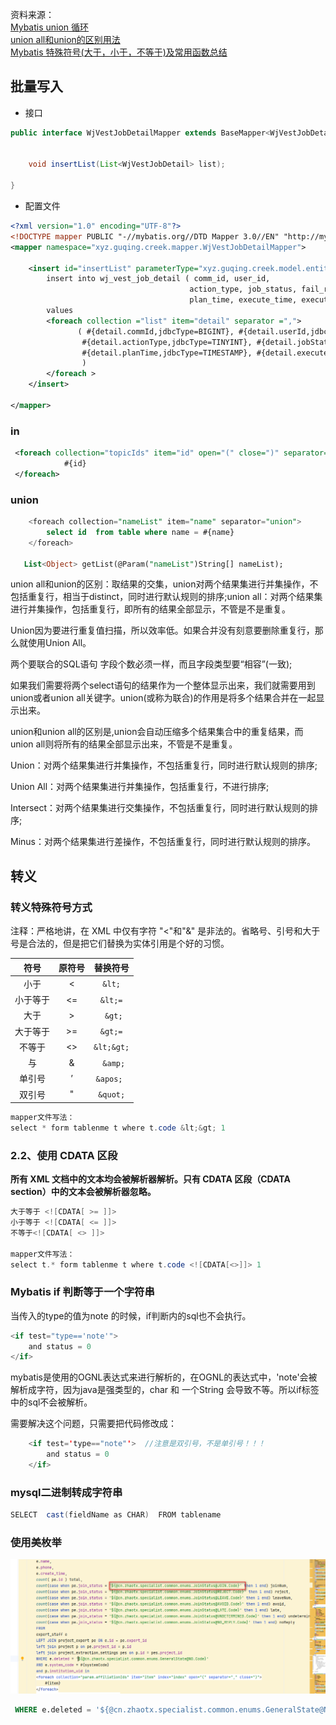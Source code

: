 资料来源：<br/>
[Mybatis union 循环](https://blog.csdn.net/sinat_36454672/article/details/109287098)<br/>
[union all和union的区别用法](https://xue.baidu.com/okam/pages/strategy-tp/index?source=aladdin_36402&sa=aladdin_36402&strategyId=129466835353908)<br/>
[Mybatis 特殊符号(大于，小于，不等于)及常用函数总结](https://blog.csdn.net/jianxia801/article/details/90672581)



## 批量写入

- 接口

~~~~java
public interface WjVestJobDetailMapper extends BaseMapper<WjVestJobDetail> {


    void insertList(List<WjVestJobDetail> list);

}
~~~~

- 配置文件

~~~~xml
<?xml version="1.0" encoding="UTF-8"?>
<!DOCTYPE mapper PUBLIC "-//mybatis.org//DTD Mapper 3.0//EN" "http://mybatis.org/dtd/mybatis-3-mapper.dtd">
<mapper namespace="xyz.guqing.creek.mapper.WjVestJobDetailMapper">

    <insert id="insertList" parameterType="xyz.guqing.creek.model.entity.WjVestJobDetail">
        insert into wj_vest_job_detail ( comm_id, user_id,
                                        action_type, job_status, fail_reason,
                                        plan_time, execute_time, execute_id)
        values
        <foreach collection ="list" item="detail" separator =",">
               ( #{detail.commId,jdbcType=BIGINT}, #{detail.userId,jdbcType=BIGINT},
                #{detail.actionType,jdbcType=TINYINT}, #{detail.jobStatus,jdbcType=TINYINT}, #{detail.failReason,jdbcType=VARCHAR},
                #{detail.planTime,jdbcType=TIMESTAMP}, #{detail.executeTime,jdbcType=TIMESTAMP}, #{detail.executeId,jdbcType=BIGINT}
                )
        </foreach >
    </insert>

</mapper>
~~~~

### in

~~~~xml
 <foreach collection="topicIds" item="id" open="(" close=")" separator=",">
            #{id}
 </foreach>
~~~~

### union

~~~~sql
	<foreach collection="nameList" item="name" separator="union">
		select id  from table where name = #{name}
	</foreach>

   List<Object> getList(@Param("nameList")String[] nameList);  
~~~~
union all和union的区别：取结果的交集，union对两个结果集进行并集操作，不包括重复行，相当于distinct，同时进行默认规则的排序;union all：对两个结果集进行并集操作，包括重复行，即所有的结果全部显示，不管是不是重复。

Union因为要进行重复值扫描，所以效率低。如果合并没有刻意要删除重复行，那么就使用Union All。

两个要联合的SQL语句 字段个数必须一样，而且字段类型要“相容”(一致);

如果我们需要将两个select语句的结果作为一个整体显示出来，我们就需要用到union或者union all关键字。union(或称为联合)的作用是将多个结果合并在一起显示出来。

union和union all的区别是,union会自动压缩多个结果集合中的重复结果，而union all则将所有的结果全部显示出来，不管是不是重复。

Union：对两个结果集进行并集操作，不包括重复行，同时进行默认规则的排序;

Union All：对两个结果集进行并集操作，包括重复行，不进行排序;

Intersect：对两个结果集进行交集操作，不包括重复行，同时进行默认规则的排序;

Minus：对两个结果集进行差操作，不包括重复行，同时进行默认规则的排序。

## 转义

### 转义特殊符号方式

注释：严格地讲，在 XML 中仅有字符 "<"和"&" 是非法的。省略号、引号和大于号是合法的，但是把它们替换为实体引用是个好的习惯。

|   符号   | 原符号 | 替换符号 |
| :------: | :----: | :------: |
|   小于   |   <    |   `&lt;`   |
| 小于等于 |   <=   |  `&lt;=`   |
|   大于   |   >    |  ` &gt;`   |
| 大于等于 |   >=   |  `&gt;=`   |
|  不等于  |   <>   | `&lt;&gt;` |
|    与    |   &    | ` &amp;`   |
|  单引号  |   ’    |  `&apos; ` |
|  双引号  |   "    | ` &quot; ` |

```java
mapper文件写法： 
select * form tablenme t where t.code &lt;&gt; 1
```

### 2.2、使用 CDATA 区段

**所有 XML 文档中的文本均会被解析器解析。只有 CDATA 区段（CDATA section）中的文本会被解析器忽略。**

```java
大于等于 <![CDATA[ >= ]]>  
小于等于 <![CDATA[ <= ]]> 
不等于<![CDATA[ <> ]]>
 
mapper文件写法： 
select t.* form tablenme t where t.code <![CDATA[<>]]> 1
```

### Mybatis if 判断等于一个字符串

当传入的type的值为note 的时候，if判断内的sql也不会执行。

```java
<if test="type=='note'">  
    and status = 0   
</if>
```

mybatis是使用的OGNL表达式来进行解析的，在OGNL的表达式中，'note'会被解析成字符，因为java是强类型的，char 和 一个String 会导致不等。所以if标签中的sql不会被解析。

需要解决这个问题，只需要把代码修改成：

```java
    <if test='type=="note"'>  //注意是双引号，不是单引号！！！
        and status = 0   
    </if> 
```

### mysql二进制转成字符串

```java
SELECT  cast(fieldName as CHAR)  FROM tablename 
```

### 使用美枚举

![image-20240828153212091](img/image-20240828153212091.png)



```sql
 WHERE e.deleted = '${@cn.zhaotx.specialist.common.enums.GeneralState@NO.Code}'
```

